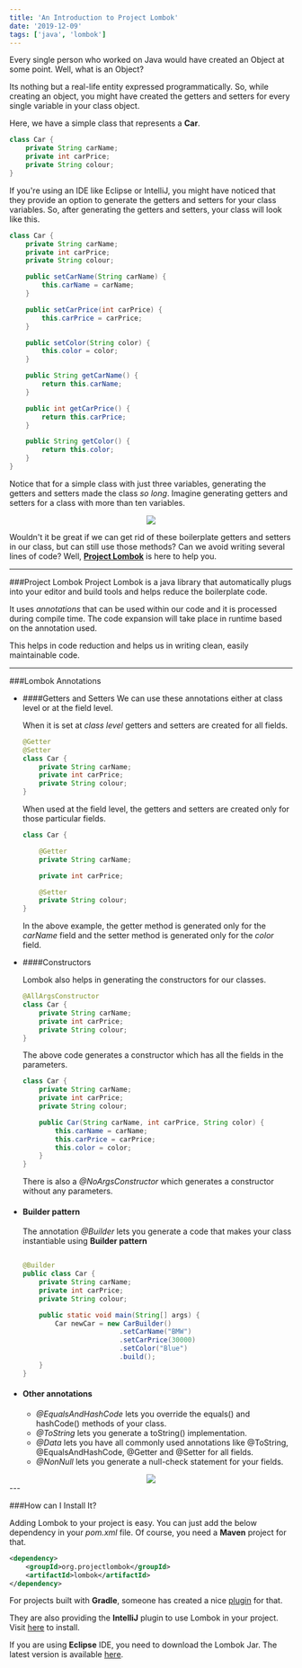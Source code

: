 ```yaml
---
title: 'An Introduction to Project Lombok'
date: '2019-12-09'
tags: ['java', 'lombok']
---
```


Every single person who worked on Java would have created an Object at some point. Well, what is an Object? 

Its nothing but a real-life entity expressed programmatically. So, while creating an object, you might have created the getters and setters for every single variable in your class object.

Here, we have a simple class that represents a **Car**.

```java
class Car {
    private String carName;
    private int carPrice;
    private String colour;
}
```

If you're using an IDE like Eclipse or IntelliJ, you might have noticed that they provide an option to generate the getters and setters for your class variables. So, after generating the getters and setters, your class will look like this.

```java
class Car {
    private String carName;
    private int carPrice;
    private String colour;

    public setCarName(String carName) {
        this.carName = carName;
    }

    public setCarPrice(int carPrice) {
        this.carPrice = carPrice;
    }

    public setColor(String color) {
        this.color = color;
    }

    public String getCarName() {
        return this.carName;
    }

    public int getCarPrice() {
        return this.carPrice;
    }

    public String getColor() {
        return this.color;
    }
}
```

Notice that for a simple class with just three variables, generating the getters and setters made the class *so long*. Imagine generating getters and setters for a class with more than ten variables. 

<center>
    <img align="center" src="https://media.giphy.com/media/5z23XMH5WREPpkBl2u/giphy.gif">
</center>

Wouldn't it be great if we can get rid of these boilerplate getters and setters in our class, but can still use those methods? Can we avoid writing several lines of code?
Well, **[Project Lombok](https://projectlombok.org/)** is here to help you.

---

###Project Lombok
Project Lombok is a java library that automatically plugs into your editor and build tools and helps reduce the boilerplate code.

It uses *annotations* that can be used within our code and it is processed during compile time. The code expansion will take place in runtime based on the annotation used. 

This helps in code reduction and helps us in writing clean, easily maintainable code. 

---

###Lombok Annotations

* ####Getters and Setters
We can use these annotations either at class level or at the field level.

    When it is set at *class level* getters and setters are created for all fields.

    ```java
    @Getter
    @Setter
    class Car {
        private String carName;
        private int carPrice;
        private String colour;
    }
    ```

    When used at the field level, the getters and setters are created only for those particular fields.

    ```java
    class Car {

        @Getter
        private String carName;

        private int carPrice;

        @Setter
        private String colour;
    }
    ```
    In the above example, the getter method is generated only for the *carName* field and the setter method is generated only for the *color* field.

* ####Constructors

    Lombok also helps in generating the constructors for our classes.

    ```java
    @AllArgsConstructor
    class Car {
        private String carName;
        private int carPrice;
        private String colour;
    }
    ```

    The above code generates a constructor which has all the fields in the parameters.

    ```java
    class Car {
        private String carName;
        private int carPrice;
        private String colour;

        public Car(String carName, int carPrice, String color) {
            this.carName = carName;
            this.carPrice = carPrice;
            this.color = color;
        }
    }
    ```

    There is also a *@NoArgsConstructor* which generates a constructor without any parameters.

* #### Builder pattern

    The annotation *@Builder* lets you generate a code that makes your class instantiable using **Builder pattern**

    ```java

    @Builder
    public class Car {
        private String carName;
        private int carPrice;
        private String colour;

        public static void main(String[] args) {
            Car newCar = new CarBuilder()
                            .setCarName("BMW")
                            .setCarPrice(30000)
                            .setColor("Blue")
                            .build();
        }
    }
    ```

* #### Other annotations

    - *@EqualsAndHashCode* lets you override the equals() and hashCode() methods of your class.
    - *@ToString* lets you generate a toString() implementation.
    - *@Data* lets you have all commonly used annotations like @ToString, @EqualsAndHashCode, @Getter and @Setter for all fields.
    - *@NonNull* lets you generate a null-check statement for your fields.

<center>
    <img align="center" src="https://media.giphy.com/media/zcCGBRQshGdt6/giphy.gif">
</center>
---

###How can I Install It?

Adding Lombok to your project is easy. You can just add the below dependency in your *pom.xml* file. Of course, you need a **Maven** project for that.

```xml
<dependency>
	<groupId>org.projectlombok</groupId>
	<artifactId>lombok</artifactId>
</dependency>
```

For projects built with **Gradle**, someone has created a nice [plugin](https://github.com/franzbecker/gradle-lombok) for that.

They are also providing the **IntelliJ** plugin to use Lombok in your project. Visit [here](https://projectlombok.org/setup/intellij) to install.

If you are using **Eclipse** IDE, you need to download the Lombok Jar. The latest version is available [here](https://search.maven.org/search?q=g:org.projectlombok%20AND%20a:lombok&core=gav).








